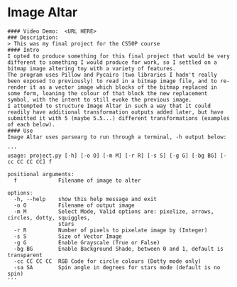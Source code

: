 # Image Altar
    #### Video Demo:  <URL HERE>
    ### Description:
    > This was my final project for the CS50P course
    #### Intro
    I opted to produce something for this final project that would be very different to something I would produce for work, so I settled on a bitmap image altering toy with a variety of features.
    The program uses Pillow and Pycairo (two libraries I hadn't really been exposed to previously) to read in a bitmap image file, and to re-render it as a vector image which blocks of the bitmap replaced in some form, loaning the colour of that block the new replacement symbol, with the intent to still evoke the previous image.
    I attempted to structure Image Altar in such a way that it could readily have additional transformation outputs added later, but have submitted it with 5 (maybe 5.5...) different transformations (examples of each below).
    #### Use
    Image Altar uses parsearg to run through a terminal, -h output below:

    '''
    usage: project.py [-h] [-o O] [-m M] [-r R] [-s S] [-g G] [-bg BG] [-cc CC CC CC] f         
                                                                                            
    positional arguments:                                                                       
      f             Filename of image to alter                                                  
                                                                                                
    options:
      -h, --help    show this help message and exit
      -o O          Filename of output image
      -m M          Select Mode, Valid options are: pixelize, arrows, circles, dotty, squiggles,     
                    stars
      -r R          Number of pixels to pixelate image by (Integer)
      -s S          Size of Vector Image
      -g G          Enable Grayscale (True or False)
      -bg BG        Enable Background Shade, between 0 and 1, default is transparent
      -cc CC CC CC  RGB Code for circle colours (Dotty mode only)
      -sa SA        Spin angle in degrees for stars mode (default is no spin)
    '''

